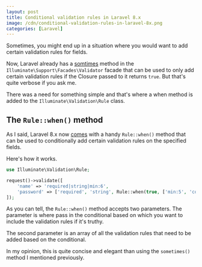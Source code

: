 ```yaml
---
layout: post
title: Conditional validation rules in Laravel 8.x
image: /cdn/conditional-validation-rules-in-laravel-8x.png
categories: [Laravel]
---
```


Sometimes, you might end up in a situation where you would want to add certain validation rules for fields. 

Now, Laravel already has a [somtimes](https://www.amitmerchant.com/conditionally-validate-request-fields-laravel/) method in the `Illuminate\Support\Facades\Validator` facade that can be used to only add certain validation rules if the Closure passed to it returns `true`. But that's quite verbose if you ask me.

There was a need for something simple and that's where a when method is added to the `Illuminate\Validation\Rule` class.

## The `Rule::when()` method

As I said, Laravel 8.x now [comes](https://github.com/laravel/framework/pull/38361) with a handy `Rule::when()` method that can be used to conditionally add certain validation rules on the specified fields.

Here's how it works.

```php
use Illuminate\Validation\Rule;

request()->validate([
    'name' => 'required|string|min:6',
    'password' => ['required', 'string', Rule::when(true, ['min:5', 'confirmed'])],
]);
```

As you can tell, the `Rule::when()` method accepts two parameters. The parameter is where pass in the conditional based on which you want to include the validation rules if it's truthy.

The second parameter is an array of all the validation rules that need to be added based on the conditional.

In my opinion, this is quite concise and elegant than using the `sometimes()` method I mentioned previously.